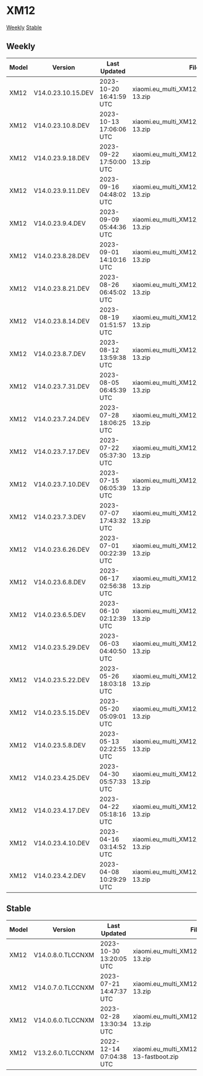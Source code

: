 # XM12
[Weekly](#Weekly)  [Stable](#Stable)
## Weekly
| Model | Version | Last Updated | File Name | Size | Download Link |
| ---- | ---- | ---- | ---- | ---- | ---- |
| XM12 | V14.0.23.10.15.DEV | 2023-10-20 16:41:59 UTC | xiaomi.eu_multi_XM12_V14.0.23.10.15.DEV_v14-13.zip | 5.1 GB | [SourceForge](https://sourceforge.net/projects/xiaomi-eu-multilang-miui-roms/files/xiaomi.eu/MIUI-WEEKLY-RELEASES/V14.0.23.10.15.DEV/xiaomi.eu_multi_XM12_V14.0.23.10.15.DEV_v14-13.zip/download) |
| XM12 | V14.0.23.10.8.DEV | 2023-10-13 17:06:06 UTC | xiaomi.eu_multi_XM12_V14.0.23.10.8.DEV_v14-13.zip | 5.1 GB | [SourceForge](https://sourceforge.net/projects/xiaomi-eu-multilang-miui-roms/files/xiaomi.eu/MIUI-WEEKLY-RELEASES/V14.0.23.10.8.DEV/xiaomi.eu_multi_XM12_V14.0.23.10.8.DEV_v14-13.zip/download) |
| XM12 | V14.0.23.9.18.DEV | 2023-09-22 17:50:00 UTC | xiaomi.eu_multi_XM12_V14.0.23.9.18.DEV_v14-13.zip | 5.0 GB | [SourceForge](https://sourceforge.net/projects/xiaomi-eu-multilang-miui-roms/files/xiaomi.eu/MIUI-WEEKLY-RELEASES/V14.0.23.9.18.DEV/xiaomi.eu_multi_XM12_V14.0.23.9.18.DEV_v14-13.zip/download) |
| XM12 | V14.0.23.9.11.DEV | 2023-09-16 04:48:02 UTC | xiaomi.eu_multi_XM12_V14.0.23.9.11.DEV_v14-13.zip | 5.0 GB | [SourceForge](https://sourceforge.net/projects/xiaomi-eu-multilang-miui-roms/files/xiaomi.eu/MIUI-WEEKLY-RELEASES/V14.0.23.9.11.DEV/xiaomi.eu_multi_XM12_V14.0.23.9.11.DEV_v14-13.zip/download) |
| XM12 | V14.0.23.9.4.DEV | 2023-09-09 05:44:36 UTC | xiaomi.eu_multi_XM12_V14.0.23.9.4.DEV_v14-13.zip | 5.0 GB | [SourceForge](https://sourceforge.net/projects/xiaomi-eu-multilang-miui-roms/files/xiaomi.eu/MIUI-WEEKLY-RELEASES/V14.0.23.9.4.DEV/xiaomi.eu_multi_XM12_V14.0.23.9.4.DEV_v14-13.zip/download) |
| XM12 | V14.0.23.8.28.DEV | 2023-09-01 14:10:16 UTC | xiaomi.eu_multi_XM12_V14.0.23.8.28.DEV_v14-13.zip | 5.0 GB | [SourceForge](https://sourceforge.net/projects/xiaomi-eu-multilang-miui-roms/files/xiaomi.eu/MIUI-WEEKLY-RELEASES/V14.0.23.8.28.DEV/xiaomi.eu_multi_XM12_V14.0.23.8.28.DEV_v14-13.zip/download) |
| XM12 | V14.0.23.8.21.DEV | 2023-08-26 06:45:02 UTC | xiaomi.eu_multi_XM12_V14.0.23.8.21.DEV_v14-13.zip | 5.0 GB | [SourceForge](https://sourceforge.net/projects/xiaomi-eu-multilang-miui-roms/files/xiaomi.eu/MIUI-WEEKLY-RELEASES/V14.0.23.8.21.DEV/xiaomi.eu_multi_XM12_V14.0.23.8.21.DEV_v14-13.zip/download) |
| XM12 | V14.0.23.8.14.DEV | 2023-08-19 01:51:57 UTC | xiaomi.eu_multi_XM12_V14.0.23.8.14.DEV_v14-13.zip | 5.0 GB | [SourceForge](https://sourceforge.net/projects/xiaomi-eu-multilang-miui-roms/files/xiaomi.eu/MIUI-WEEKLY-RELEASES/V14.0.23.8.14.DEV/xiaomi.eu_multi_XM12_V14.0.23.8.14.DEV_v14-13.zip/download) |
| XM12 | V14.0.23.8.7.DEV | 2023-08-12 13:59:38 UTC | xiaomi.eu_multi_XM12_V14.0.23.8.7.DEV_v14-13.zip | 5.1 GB | [SourceForge](https://sourceforge.net/projects/xiaomi-eu-multilang-miui-roms/files/xiaomi.eu/MIUI-WEEKLY-RELEASES/V14.0.23.8.7.DEV/xiaomi.eu_multi_XM12_V14.0.23.8.7.DEV_v14-13.zip/download) |
| XM12 | V14.0.23.7.31.DEV | 2023-08-05 06:45:39 UTC | xiaomi.eu_multi_XM12_V14.0.23.7.31.DEV_v14-13.zip | 5.1 GB | [SourceForge](https://sourceforge.net/projects/xiaomi-eu-multilang-miui-roms/files/xiaomi.eu/MIUI-WEEKLY-RELEASES/V14.0.23.7.31.DEV/xiaomi.eu_multi_XM12_V14.0.23.7.31.DEV_v14-13.zip/download) |
| XM12 | V14.0.23.7.24.DEV | 2023-07-28 18:06:25 UTC | xiaomi.eu_multi_XM12_V14.0.23.7.24.DEV_v14-13.zip | 5.1 GB | [SourceForge](https://sourceforge.net/projects/xiaomi-eu-multilang-miui-roms/files/xiaomi.eu/MIUI-WEEKLY-RELEASES/V14.0.23.7.24.DEV/xiaomi.eu_multi_XM12_V14.0.23.7.24.DEV_v14-13.zip/download) |
| XM12 | V14.0.23.7.17.DEV | 2023-07-22 05:37:30 UTC | xiaomi.eu_multi_XM12_V14.0.23.7.17.DEV_v14-13.zip | 5.1 GB | [SourceForge](https://sourceforge.net/projects/xiaomi-eu-multilang-miui-roms/files/xiaomi.eu/MIUI-WEEKLY-RELEASES/V14.0.23.7.17.DEV/xiaomi.eu_multi_XM12_V14.0.23.7.17.DEV_v14-13.zip/download) |
| XM12 | V14.0.23.7.10.DEV | 2023-07-15 06:05:39 UTC | xiaomi.eu_multi_XM12_V14.0.23.7.10.DEV_v14-13.zip | 5.1 GB | [SourceForge](https://sourceforge.net/projects/xiaomi-eu-multilang-miui-roms/files/xiaomi.eu/MIUI-WEEKLY-RELEASES/V14.0.23.7.10.DEV/xiaomi.eu_multi_XM12_V14.0.23.7.10.DEV_v14-13.zip/download) |
| XM12 | V14.0.23.7.3.DEV | 2023-07-07 17:43:32 UTC | xiaomi.eu_multi_XM12_V14.0.23.7.3.DEV_v14-13.zip | 5.1 GB | [SourceForge](https://sourceforge.net/projects/xiaomi-eu-multilang-miui-roms/files/xiaomi.eu/MIUI-WEEKLY-RELEASES/V14.0.23.7.3.DEV/xiaomi.eu_multi_XM12_V14.0.23.7.3.DEV_v14-13.zip/download) |
| XM12 | V14.0.23.6.26.DEV | 2023-07-01 00:22:39 UTC | xiaomi.eu_multi_XM12_V14.0.23.6.26.DEV_v14-13.zip | 5.1 GB | [SourceForge](https://sourceforge.net/projects/xiaomi-eu-multilang-miui-roms/files/xiaomi.eu/MIUI-WEEKLY-RELEASES/V14.0.23.6.26.DEV/xiaomi.eu_multi_XM12_V14.0.23.6.26.DEV_v14-13.zip/download) |
| XM12 | V14.0.23.6.8.DEV | 2023-06-17 02:56:38 UTC | xiaomi.eu_multi_XM12_V14.0.23.6.8.DEV_v14-13.zip | 5.1 GB | [SourceForge](https://sourceforge.net/projects/xiaomi-eu-multilang-miui-roms/files/xiaomi.eu/MIUI-WEEKLY-RELEASES/V14.0.23.6.8.DEV/xiaomi.eu_multi_XM12_V14.0.23.6.8.DEV_v14-13.zip/download) |
| XM12 | V14.0.23.6.5.DEV | 2023-06-10 02:12:39 UTC | xiaomi.eu_multi_XM12_V14.0.23.6.5.DEV_v14-13.zip | 5.0 GB | [SourceForge](https://sourceforge.net/projects/xiaomi-eu-multilang-miui-roms/files/xiaomi.eu/MIUI-WEEKLY-RELEASES/V14.0.23.6.5.DEV/xiaomi.eu_multi_XM12_V14.0.23.6.5.DEV_v14-13.zip/download) |
| XM12 | V14.0.23.5.29.DEV | 2023-06-03 04:40:50 UTC | xiaomi.eu_multi_XM12_V14.0.23.5.29.DEV_v14-13.zip | 5.0 GB | [SourceForge](https://sourceforge.net/projects/xiaomi-eu-multilang-miui-roms/files/xiaomi.eu/MIUI-WEEKLY-RELEASES/V14.0.23.5.29.DEV/xiaomi.eu_multi_XM12_V14.0.23.5.29.DEV_v14-13.zip/download) |
| XM12 | V14.0.23.5.22.DEV | 2023-05-26 18:03:18 UTC | xiaomi.eu_multi_XM12_V14.0.23.5.22.DEV_v14-13.zip | 5.0 GB | [SourceForge](https://sourceforge.net/projects/xiaomi-eu-multilang-miui-roms/files/xiaomi.eu/MIUI-WEEKLY-RELEASES/V14.0.23.5.22.DEV/xiaomi.eu_multi_XM12_V14.0.23.5.22.DEV_v14-13.zip/download) |
| XM12 | V14.0.23.5.15.DEV | 2023-05-20 05:09:01 UTC | xiaomi.eu_multi_XM12_V14.0.23.5.15.DEV_v14-13.zip | 5.0 GB | [SourceForge](https://sourceforge.net/projects/xiaomi-eu-multilang-miui-roms/files/xiaomi.eu/MIUI-WEEKLY-RELEASES/V14.0.23.5.15.DEV/xiaomi.eu_multi_XM12_V14.0.23.5.15.DEV_v14-13.zip/download) |
| XM12 | V14.0.23.5.8.DEV | 2023-05-13 02:22:55 UTC | xiaomi.eu_multi_XM12_V14.0.23.5.8.DEV_v14-13.zip | 5.0 GB | [SourceForge](https://sourceforge.net/projects/xiaomi-eu-multilang-miui-roms/files/xiaomi.eu/MIUI-WEEKLY-RELEASES/V14.0.23.5.8.DEV/xiaomi.eu_multi_XM12_V14.0.23.5.8.DEV_v14-13.zip/download) |
| XM12 | V14.0.23.4.25.DEV | 2023-04-30 05:57:33 UTC | xiaomi.eu_multi_XM12_V14.0.23.4.25.DEV_v14-13.zip | 5.0 GB | [SourceForge](https://sourceforge.net/projects/xiaomi-eu-multilang-miui-roms/files/xiaomi.eu/MIUI-WEEKLY-RELEASES/V14.0.23.4.25.DEV/xiaomi.eu_multi_XM12_V14.0.23.4.25.DEV_v14-13.zip/download) |
| XM12 | V14.0.23.4.17.DEV | 2023-04-22 05:18:16 UTC | xiaomi.eu_multi_XM12_V14.0.23.4.17.DEV_v14-13.zip | 5.1 GB | [SourceForge](https://sourceforge.net/projects/xiaomi-eu-multilang-miui-roms/files/xiaomi.eu/MIUI-WEEKLY-RELEASES/V14.0.23.4.17.DEV/xiaomi.eu_multi_XM12_V14.0.23.4.17.DEV_v14-13.zip/download) |
| XM12 | V14.0.23.4.10.DEV | 2023-04-16 03:14:52 UTC | xiaomi.eu_multi_XM12_V14.0.23.4.10.DEV_v14-13.zip | 5.0 GB | [SourceForge](https://sourceforge.net/projects/xiaomi-eu-multilang-miui-roms/files/xiaomi.eu/MIUI-WEEKLY-RELEASES/V14.0.23.4.10.DEV/xiaomi.eu_multi_XM12_V14.0.23.4.10.DEV_v14-13.zip/download) |
| XM12 | V14.0.23.4.2.DEV | 2023-04-08 10:29:29 UTC | xiaomi.eu_multi_XM12_V14.0.23.4.2.DEV_v14-13.zip | 5.1 GB | [SourceForge](https://sourceforge.net/projects/xiaomi-eu-multilang-miui-roms/files/xiaomi.eu/MIUI-WEEKLY-RELEASES/V14.0.23.4.2.DEV/xiaomi.eu_multi_XM12_V14.0.23.4.2.DEV_v14-13.zip/download) |
## Stable
| Model | Version | Last Updated | File Name | Size | Download Link |
| ---- | ---- | ---- | ---- | ---- | ---- |
| XM12 | V14.0.8.0.TLCCNXM | 2023-10-30 13:20:05 UTC | xiaomi.eu_multi_XM12_V14.0.8.0.TLCCNXM_v14-13.zip | 5.1 GB | [SourceForge](https://sourceforge.net/projects/xiaomi-eu-multilang-miui-roms/files/xiaomi.eu/MIUI-STABLE-RELEASES/MIUIv14/xiaomi.eu_multi_XM12_V14.0.8.0.TLCCNXM_v14-13.zip/download) |
| XM12 | V14.0.7.0.TLCCNXM | 2023-07-21 14:47:37 UTC | xiaomi.eu_multi_XM12_V14.0.7.0.TLCCNXM_v14-13.zip | 5.1 GB | [SourceForge](https://sourceforge.net/projects/xiaomi-eu-multilang-miui-roms/files/xiaomi.eu/MIUI-STABLE-RELEASES/MIUIv14/xiaomi.eu_multi_XM12_V14.0.7.0.TLCCNXM_v14-13.zip/download) |
| XM12 | V14.0.6.0.TLCCNXM | 2023-02-28 13:30:34 UTC | xiaomi.eu_multi_XM12_V14.0.6.0.TLCCNXM_v14-13.zip | 5.1 GB | [SourceForge](https://sourceforge.net/projects/xiaomi-eu-multilang-miui-roms/files/xiaomi.eu/MIUI-STABLE-RELEASES/MIUIv14/xiaomi.eu_multi_XM12_V14.0.6.0.TLCCNXM_v14-13.zip/download) |
| XM12 | V13.2.6.0.TLCCNXM | 2022-12-14 07:04:38 UTC | xiaomi.eu_multi_XM12_V13.2.6.0.TLCCNXM_v13-13-fastboot.zip | 5.0 GB | [SourceForge](https://sourceforge.net/projects/xiaomi-eu-multilang-miui-roms/files/xiaomi.eu/MIUI-STABLE-RELEASES/MIUIv13/xiaomi.eu_multi_XM12_V13.2.6.0.TLCCNXM_v13-13-fastboot.zip/download) |
